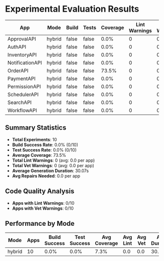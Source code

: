# Experimental Evaluation Results

| App | Mode | Build | Tests | Coverage | Lint Warnings | Vet Warnings | Primary Success | Repairs | Fixes | Duration (s) |
|-----|------|-------|-------|----------|---------------|--------------|-----------------|---------|-------|--------------|
| ApprovalAPI | hybrid | false | false | 0.0% | 0 | 0 | true | 0 | 11 | 47.57 |
| AuthAPI | hybrid | false | false | 0.0% | 0 | 0 | true | 0 | 14 | 37.86 |
| InventoryAPI | hybrid | false | false | 0.0% | 0 | 0 | true | 0 | 12 | 35.82 |
| NotificationAPI | hybrid | false | false | 0.0% | 0 | 0 | true | 0 | 11 | 16.35 |
| OrderAPI | hybrid | false | false | 73.5% | 0 | 0 | true | 0 | 11 | 31.05 |
| PaymentAPI | hybrid | false | false | 0.0% | 0 | 0 | true | 0 | 11 | 18.56 |
| PermissionAPI | hybrid | false | false | 0.0% | 0 | 0 | true | 0 | 18 | 28.45 |
| SchedulerAPI | hybrid | false | false | 0.0% | 0 | 0 | true | 0 | 13 | 18.64 |
| SearchAPI | hybrid | false | false | 0.0% | 0 | 0 | true | 0 | 10 | 32.57 |
| WorkflowAPI | hybrid | false | false | 0.0% | 0 | 0 | true | 0 | 12 | 33.88 |

## Summary Statistics

- **Total Experiments**: 10
- **Build Success Rate**: 0.0% (0/10)
- **Test Success Rate**: 0.0% (0/10)
- **Average Coverage**: 73.5%
- **Total Lint Warnings**: 0 (avg: 0.0 per app)
- **Total Vet Warnings**: 0 (avg: 0.0 per app)
- **Average Generation Duration**: 30.07s
- **Avg Repairs Needed**: 0.0 per app

## Code Quality Analysis

- **Apps with Lint Warnings**: 0/10
- **Apps with Vet Warnings**: 0/10

## Performance by Mode

| Mode | Apps | Build Success | Test Success | Avg Coverage | Avg Lint | Avg Vet | Avg Duration |
|------|------|---------------|--------------|--------------|----------|---------|---------------|
| hybrid | 10 | 0.0% | 0.0% | 7.3% | 0.0 | 0.0 | 30.07s |
